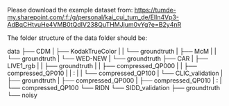 Please download the example dataset from: https://tumde-my.sharepoint.com/:f:/g/personal/kai_cui_tum_de/Elln4Vp3-AdBqCHtvuHe4VMB0tQdIV238QuTHMJjum0vYg?e=B2y4nR

The folder structure of the data folder should be:

data
├── CDM
|   ├── KodakTrueColor
|   |   └── groundtruth
|   ├── McM
|   |   └── groundtruth
|   └── WED-NEW
|       └── groundtruth
├── CAR
|   ├── LIVE1_rgb
|   |   ├── groundtruth
|   |   ├── compressed_QP000
|   |   ├── compressed_QP010
|   |   :
|   |   └── compressed_QP100 
|   └── CLIC_validation
|       ├── groundtruth
|       ├── compressed_QP000
|       ├── compressed_QP010
|       :
|       └── compressed_QP100 
└── RIDN
    └── SIDD_validation
        ├── groundtruth
        └── noisy
